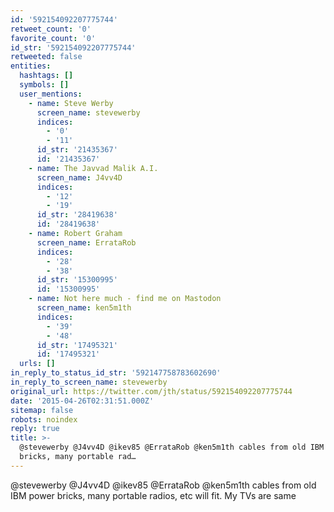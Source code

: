 ```yaml
---
id: '592154092207775744'
retweet_count: '0'
favorite_count: '0'
id_str: '592154092207775744'
retweeted: false
entities:
  hashtags: []
  symbols: []
  user_mentions:
    - name: Steve Werby
      screen_name: stevewerby
      indices:
        - '0'
        - '11'
      id_str: '21435367'
      id: '21435367'
    - name: The Javvad Malik A.I.
      screen_name: J4vv4D
      indices:
        - '12'
        - '19'
      id_str: '28419638'
      id: '28419638'
    - name: Robert Graham
      screen_name: ErrataRob
      indices:
        - '28'
        - '38'
      id_str: '15300995'
      id: '15300995'
    - name: Not here much - find me on Mastodon
      screen_name: ken5m1th
      indices:
        - '39'
        - '48'
      id_str: '17495321'
      id: '17495321'
  urls: []
in_reply_to_status_id_str: '592147758783602690'
in_reply_to_screen_name: stevewerby
original_url: https://twitter.com/jth/status/592154092207775744
date: '2015-04-26T02:31:51.000Z'
sitemap: false
robots: noindex
reply: true
title: >-
  @stevewerby @J4vv4D @ikev85 @ErrataRob @ken5m1th cables from old IBM power
  bricks, many portable rad…
---
```


@stevewerby @J4vv4D @ikev85 @ErrataRob @ken5m1th cables from old IBM power bricks, many portable radios, etc will fit. My TVs are same